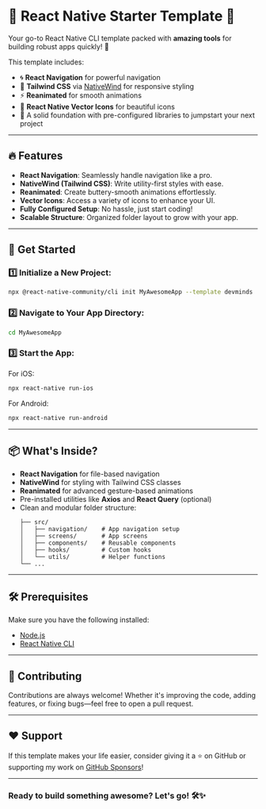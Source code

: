 # 🎉 React Native Starter Template 🚀

Your go-to React Native CLI template packed with **amazing tools** for building robust apps quickly! 🎨

This template includes:

- 🌀 **React Navigation** for powerful navigation
- 💅 **Tailwind CSS** via [NativeWind](https://www.nativewind.dev/v4/overview/) for responsive styling
- ⚡ **Reanimated** for smooth animations
- 🎨 **React Native Vector Icons** for beautiful icons
- 🚀 A solid foundation with pre-configured libraries to jumpstart your next project

---

## 🔥 Features

- **React Navigation**: Seamlessly handle navigation like a pro.
- **NativeWind (Tailwind CSS)**: Write utility-first styles with ease.
- **Reanimated**: Create buttery-smooth animations effortlessly.
- **Vector Icons**: Access a variety of icons to enhance your UI.
- **Fully Configured Setup**: No hassle, just start coding!
- **Scalable Structure**: Organized folder layout to grow with your app.

---

## 🚀 Get Started

### 1️⃣ Initialize a New Project:

```bash
npx @react-native-community/cli init MyAwesomeApp --template devminds
```

### 2️⃣ Navigate to Your App Directory:

```bash
cd MyAwesomeApp
```

### 3️⃣ Start the App:

For iOS:

```bash
npx react-native run-ios
```

For Android:

```bash
npx react-native run-android
```

---

## 📦 What's Inside?

- **React Navigation** for file-based navigation
- **NativeWind** for styling with Tailwind CSS classes
- **Reanimated** for advanced gesture-based animations
- Pre-installed utilities like **Axios** and **React Query** (optional)
- Clean and modular folder structure:
  ```
  ├── src/
  │   ├── navigation/    # App navigation setup
  │   ├── screens/       # App screens
  │   ├── components/    # Reusable components
  │   ├── hooks/         # Custom hooks
  │   └── utils/         # Helper functions
  └── ...
  ```

---

## 🛠 Prerequisites

Make sure you have the following installed:

- [Node.js](https://nodejs.org)
- [React Native CLI](https://reactnative.dev/docs/environment-setup)

---

## 🤝 Contributing

Contributions are always welcome! Whether it's improving the code, adding features, or fixing bugs—feel free to open a pull request.

---

## ❤️ Support

If this template makes your life easier, consider giving it a ⭐ on GitHub or supporting my work on [GitHub Sponsors](https://github.com/sponsors/Abdullah0Dev)!

---

### Ready to build something awesome? Let's go! 🛠️✨

